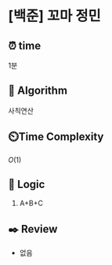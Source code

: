 # [백준] 꼬마 정민

## ⏰  **time**

1분

## :pushpin: **Algorithm**

사칙연산

## ⏲️**Time Complexity**

$O(1)$

## :round_pushpin: **Logic**
1. A+B+C

## :black_nib: **Review**
- 없음
